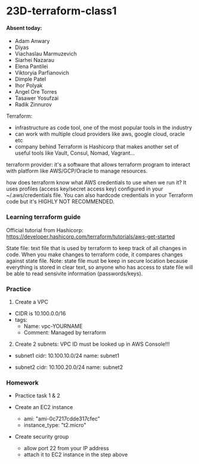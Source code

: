 # 23D-terraform-class1

#### Absent today:
- Adam Anwary
- Diyas
- Viachaslau Marmuzevich
- Siarhei Nazarau
- Elena Pantilei
- Viktoryia Parfianovich
- Dimple Patel
- Ihor Polyak
- Angel Ore Torres 
- Tasawer Yosufzai
- Radik Zinnurov

Terraform:
- infrastructure as code tool, one of the most popular tools in 
    the industry
- can work with multiple cloud providers like aws, google cloud, oracle etc
- company behind Terraform is Hashicorp that makes another set of useful tools
  like Vault, Consul, Nomad, Vagrant...

terraform provider:
    it's a software that allows terraform program to interact with platform like AWS/GCP/Oracle
    to manage resources.

how does terraform know what AWS credentials to use when we run it?
It uses profiles (access key/secret access key) configured in your ~/.aws/credentials file.
You can also hardcode credentials in your Terraform code but it's HIGHLY NOT RECOMMENDED.

### Learning terraform guide
Official tutorial from Hashicorp: https://developer.hashicorp.com/terraform/tutorials/aws-get-started

State file:
  text file that is used by terraform to keep track of all changes in code.
  When you make changes to terraform code, it compares changes against state file.
  Note: state file must be keep in secure location because everything is stored in clear text, so anyone who has access to state file will be able to read sensivite information (passwords/keys).

### Practice
1. Create a VPC
- CIDR is 10.100.0.0/16
- tags: 
  - Name: vpc-YOURNAME
  - Comment: Managed by terraform

2. Create 2 subnets:
  VPC ID must be looked up in AWS Console!!!
- subnet1 cidr: 10.100.10.0/24
  name: subnet1

- subnet2 cidr: 10.100.20.0/24
  name: subnet2

### Homework
- Practice task 1 & 2
- Create an EC2 instance
  - ami: "ami-0c7217cdde317cfec"
  - instance_type: "t2.micro"

- Create security group
  - allow port 22 from your IP address
  - attach it to EC2 instance in the step above